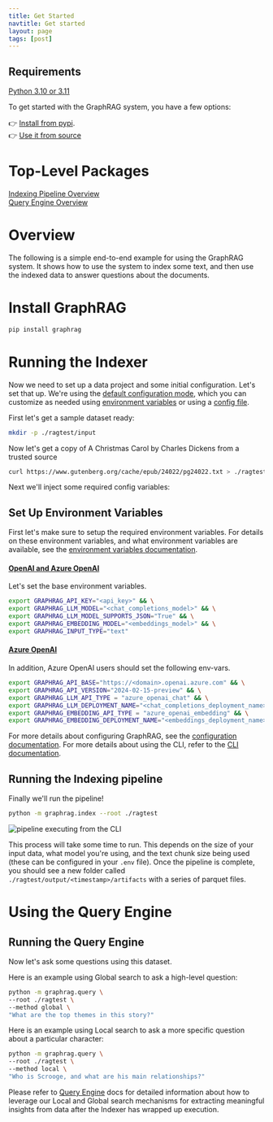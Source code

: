 ```yaml
---
title: Get Started
navtitle: Get started
layout: page
tags: [post]
---
```


## Requirements

[Python 3.10 or 3.11](https://www.python.org/downloads/)

To get started with the GraphRAG system, you have a few options:

👉 [Install from pypi](https://pypi.org/project/graphrag/). <br/>
👉 [Use it from source](/posts/developing)<br/>

# Top-Level Packages

[Indexing Pipeline Overview](/posts/index/overview)<br/>
[Query Engine Overview](/posts/query/overview)

# Overview

The following is a simple end-to-end example for using the GraphRAG system.
It shows how to use the system to index some text, and then use the indexed data to answer questions about the documents.

# Install GraphRAG

```bash
pip install graphrag
```

# Running the Indexer

Now we need to set up a data project and some initial configuration. Let's set that up. We're using the [default configuration mode](/posts/config/overview/), which you can customize as needed using [environment variables](/posts/config/env_vars/) or using a [config file](/posts/config/json_yaml/).

First let's get a sample dataset ready:

```sh
mkdir -p ./ragtest/input
```

Now let's get a copy of A Christmas Carol by Charles Dickens from a trusted source

```sh
curl https://www.gutenberg.org/cache/epub/24022/pg24022.txt > ./ragtest/input/book.txt
```

Next we'll inject some required config variables:

## Set Up Environment Variables

First let's make sure to setup the required environment variables. For details on these environment variables, and what environment variables are available, see the [environment variables documentation](/posts/config/env_vars/).


#### <ins>OpenAI and Azure OpenAI</ins>
Let's set the base environment variables.

```sh
export GRAPHRAG_API_KEY="<api_key>" && \
export GRAPHRAG_LLM_MODEL="<chat_completions_model>" && \
export GRAPHRAG_LLM_MODEL_SUPPORTS_JSON="True" && \
export GRAPHRAG_EMBEDDING_MODEL="<embeddings_model>" && \
export GRAPHRAG_INPUT_TYPE="text"
```

#### <ins>Azure OpenAI</ins>

In addition, Azure OpenAI users should set the following env-vars.

```sh
export GRAPHRAG_API_BASE="https://<domain>.openai.azure.com" && \
export GRAPHRAG_API_VERSION="2024-02-15-preview" && \
export GRAPHRAG_LLM_API_TYPE = "azure_openai_chat" && \
export GRAPHRAG_LLM_DEPLOYMENT_NAME="<chat_completions_deployment_name>" && \
export GRAPHRAG_EMBEDDING_API_TYPE = "azure_openai_embedding" && \
export GRAPHRAG_EMBEDDING_DEPLOYMENT_NAME="<embeddings_deployment_name>"
```

For more details about configuring GraphRAG, see the [configuration documentation](/posts/config/overview/).
For more details about using the CLI, refer to the [CLI documentation](/posts/query/3-cli/).

## Running the Indexing pipeline

Finally we'll run the pipeline!

```sh
python -m graphrag.index --root ./ragtest
```

![pipeline executing from the CLI](/img/pipeline-running.png)

This process will take some time to run. This depends on the size of your input data, what model you're using, and the text chunk size being used (these can be configured in your `.env` file).
Once the pipeline is complete, you should see a new folder called `./ragtest/output/<timestamp>/artifacts` with a series of parquet files.

# Using the Query Engine

## Running the Query Engine

Now let's ask some questions using this dataset.

Here is an example using Global search to ask a high-level question:

```sh
python -m graphrag.query \
--root ./ragtest \
--method global \
"What are the top themes in this story?"
```

Here is an example using Local search to ask a more specific question about a particular character:

```sh
python -m graphrag.query \
--root ./ragtest \
--method local \
"Who is Scrooge, and what are his main relationships?"
```

Please refer to [Query Engine](/posts/query/overview) docs for detailed information about how to leverage our Local and Global search mechanisms for extracting meaningful insights from data after the Indexer has wrapped up execution.
